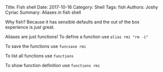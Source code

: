 Title: Fish shell
Date: 2017-10-16
Category: Shell
Tags: fish
Authors: Joshy Cyriac
Summary: Aliases in fish shell


Why fish? Because it has sensible defaults and the out of the box experience
is just great.

Aliases are just functions!
To define a function use `alias rmi "rm -i"`

To save the functions use `funcsave rmi`

To list all functions use `functions`

To show function definition use `functions rmi`
